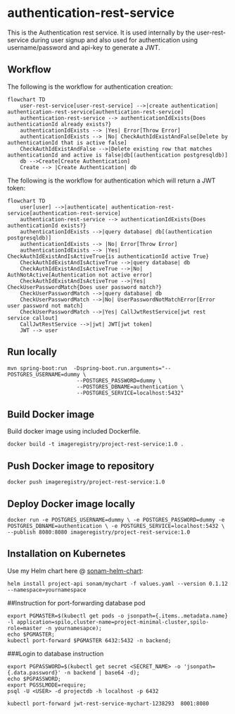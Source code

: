 # authentication-rest-service

This is the Authentication rest service.  It is used internally by the 
user-rest-service during user signup and also used for authentication
using username/password and api-key to generate a JWT.


## Workflow
The following is the workflow for authentication creation:


```mermaid
flowchart TD
    user-rest-service[user-rest-service] -->|create authentication| authentication-rest-service[authentication-rest-service]
    authentication-rest-service --> authenticationIdExists{Does authenticationId already exists?}
    authenticationIdExists --> |Yes| Error[Throw Error]
    authenticationIdExists --> |No| CheckAuthIdExistAndFalse[Delete by authenticationId that is active false]
    CheckAuthIdExistAndFalse -->|Delete existing row that matches authenticationId and active is false|db[(authentication postgresqldb)]
    db -->Create[Create Authentication]       
    Create --> |Create Authentication| db
```

The following is the workflow for authentication which will return a JWT token:

```mermaid
flowchart TD
    user[user] -->|authenticate| authentication-rest-service[authentication-rest-service]
    authentication-rest-service --> authenticationIdExists{Does authenticationId exists?}
    authenticationIdExists -->|query database| db[(authentication postgresqldb)]
    authenticationIdExists --> |No| Error[Throw Error]
    authenticationIdExists --> |Yes| CheckAuthIdExistAndIsActiveTrue{is authenticationId active True}
    CheckAuthIdExistAndIsActiveTrue -->|query database| db
    CheckAuthIdExistAndIsActiveTrue -->|No| AuthNotActive[Authentication not active error]
    CheckAuthIdExistAndIsActiveTrue -->|Yes| CheckUserPasswordMatch{Does user password match?}
    CheckUserPasswordMatch -->|query database| db
    CheckUserPasswordMatch -->|No| UserPasswordNotMatchError[Error user password not match]
    CheckUserPasswordMatch -->|Yes| CallJwtRestService[jwt rest service callout]
    CallJwtRestService -->|jwt| JWT[jwt token]
    JWT --> user
```

## Run locally

```
mvn spring-boot:run  -Dspring-boot.run.arguments="--POSTGRES_USERNAME=dummy \
                      --POSTGRES_PASSWORD=dummy \
                      --POSTGRES_DBNAME=authentication \
                      --POSTGRES_SERVICE=localhost:5432"
```
 
 
## Build Docker image

Build docker image using included Dockerfile.


`docker build -t imageregistry/project-rest-service:1.0 .` 

## Push Docker image to repository

`docker push imageregistry/project-rest-service:1.0`

## Deploy Docker image locally

`docker run -e POSTGRES_USERNAME=dummy \
 -e POSTGRES_PASSWORD=dummy -e POSTGRES_DBNAME=authentication \
  -e POSTGRES_SERVICE=localhost:5432 \
 --publish 8080:8080 imageregistry/project-rest-service:1.0`


## Installation on Kubernetes
Use my Helm chart here @ [sonam-helm-chart](https://github.com/sonamsamdupkhangsar/sonam-helm-chart):

```
helm install project-api sonam/mychart -f values.yaml --version 0.1.12 --namespace=yournamespace
```

##Instruction for port-forwarding database pod
```
export PGMASTER=$(kubectl get pods -o jsonpath={.items..metadata.name} -l application=spilo,cluster-name=project-minimal-cluster,spilo-role=master -n yournamesapce); 
echo $PGMASTER;
kubectl port-forward $PGMASTER 6432:5432 -n backend;
```

###Login to database instruction
```
export PGPASSWORD=$(kubectl get secret <SECRET_NAME> -o 'jsonpath={.data.password}' -n backend | base64 -d);
echo $PGPASSWORD;
export PGSSLMODE=require;
psql -U <USER> -d projectdb -h localhost -p 6432

```

`kubectl port-forward jwt-rest-service-mychart-1238293  8001:8080
`